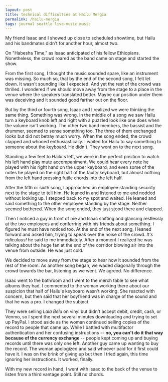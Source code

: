 ```yaml
---
layout: post
title: technical difficulties at Hailu Mergia
permalink: /hailu-mergia
tags: journal seattle live-music music
---
```


My friend Isaac and I showed up close to scheduled showtime, but Hailu and his bandmates didn't for another hour, almost two.
<!--more-->
On "Habesha Time," as Isaac anticipated of his fellow Ethiopians.
Nonetheless, the crowd roared as the band came on stage and started the show.

From the first song, I thought the music sounded spare, like an instrument was missing.
So much so, that by the end of the second song, I felt let down.
It wasn't sounding like I expected.
And yet the rest of the crowd was thrilled.
I wondered if we should move away from the stage to a place in the venue where the speakers translated better.
Maybe our position under them was deceiving and it sounded good farther out on the floor.

But by the third or fourth song, Isaac and I realized we were thinking the same thing.
Something was wrong.
In the middle of a song we saw Hailu turn a keyboard knob left and right with a puzzled look like one does when the volume isn't working.
The other two band members, the bassist and the drummer, seemed to sense something too.
The three of them exchanged looks but did not betray much worry.
When the song ended, the crowd clapped and whooed enthusiastically.
I waited for Hailu to say something to someone about the keyboard.
He didn't.
They went on to the next song.

Standing a few feet to Hailu's left, we were in the perfect position to watch his left hand play mute accompaniment.
We could hear every note he played with his right hand on the upper keyboard, and even some of the notes he played on the right half of the faulty keyboard, but almost nothing from the left hand pressing futile chords into the left half.

After the fifth or sixth song, I approached an employee standing security next to the stage to tell him.
He leaned in and listened to me and nodded without looking up.
I stepped back to my spot and waited.
He leaned and said something to the other employee standing by the stage.
Neither seemed bothered.
When the song ended, they just stood there and clapped.

Then I noticed a guy in front of me and Isaac shifting and glancing restlessly at the two employees and conferring with his friends about something.
I figured he must have noticed too.
At the end of the next song, I leaned forward and asked him, trying to speak over the noise of the crowd.
_It's ridiculous!_ he said to me immediately.
After a moment I realized he was talking about the huge fan at the end of the corridor blowing air into the venue from outside.
He was just cold.

We decided to move away from the stage to hear how it sounded from the rest of the room.
As another song began, we waded diagonally through the crowd towards the bar, listening as we went.
We agreed.
No difference.

Isaac went to the bathroom and I went to the merch table to see what albums they had.
I commented to the woman working there about our suspicion that half of Hailu's keyboard wasn't working.
She reacted with concern, but then said that her boyfriend was in charge of the sound and that he was a pro.
I changed the subject.

They were selling _Lala Belu_ on vinyl but didn't accept debit, credit, cash, or Venmo, so I spent the next several minutes downloading and trying to set up PayPal.
I stood aside as the woman continued selling copies of the record to people that came up.
While I battled with multifactor authentication and her confusing instructions -- __no, you can't do it that way because of the currency exchange__ -- people kept coming up and buying records until there was only one left.
Another guy came up wanting to buy the record.
The woman apologized and said whoever paid for it first could have it.
I was on the brink of giving up but then I tried again, this time ignoring her instructions.
It worked, finally.

With my new record in hand, I went with Isaac to the back of the venue to listen from a third vantage point.
Still no chords.
